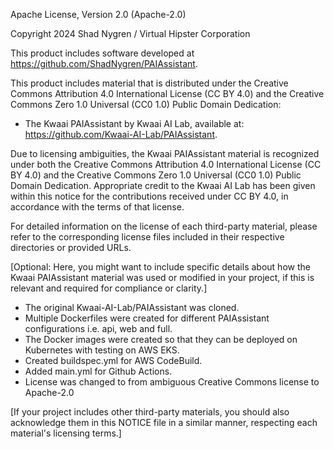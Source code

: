 Apache License, Version 2.0 (Apache-2.0)

Copyright 2024 Shad Nygren / Virtual Hipster Corporation

This product includes software developed at https://github.com/ShadNygren/PAIAssistant.

This product includes material that is distributed under the Creative Commons Attribution 4.0 International License (CC BY 4.0) and the Creative Commons Zero 1.0 Universal (CC0 1.0) Public Domain Dedication:

- The Kwaai PAIAssistant by Kwaai AI Lab, available at: https://github.com/Kwaai-AI-Lab/PAIAssistant.

Due to licensing ambiguities, the Kwaai PAIAssistant material is recognized under both the Creative Commons Attribution 4.0 International License (CC BY 4.0) and the Creative Commons Zero 1.0 Universal (CC0 1.0) Public Domain Dedication. Appropriate credit to the Kwaai AI Lab has been given within this notice for the contributions received under CC BY 4.0, in accordance with the terms of that license.

For detailed information on the license of each third-party material, please refer to the corresponding license files included in their respective directories or provided URLs.

[Optional: Here, you might want to include specific details about how the Kwaai PAIAssistant material was used or modified in your project, if this is relevant and required for compliance or clarity.]
- The original Kwaai-AI-Lab/PAIAssistant was cloned.
- Multiple Dockerfiles were created for different PAIAssistant configurations i.e. api, web and full.
- The Docker images were created so that they can be deployed on Kubernetes with testing on AWS EKS.
- Created buildspec.yml for AWS CodeBuild.
- Added main.yml for Github Actions.
- License was changed to from ambiguous Creative Commons license to Apache-2.0

[If your project includes other third-party materials, you should also acknowledge them in this NOTICE file in a similar manner, respecting each material's licensing terms.]

